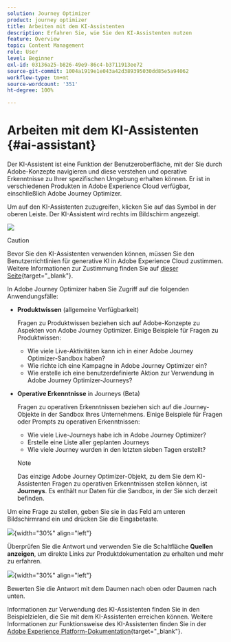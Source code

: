 ```yaml
---
solution: Journey Optimizer
product: journey optimizer
title: Arbeiten mit dem KI-Assistenten
description: Erfahren Sie, wie Sie den KI-Assistenten nutzen
feature: Overview
topic: Content Management
role: User
level: Beginner
exl-id: 03136a25-b826-49e9-86c4-b3711913ee72
source-git-commit: 1004a1919e1e043a42d389395030dd85e5a94062
workflow-type: tm+mt
source-wordcount: '351'
ht-degree: 100%

---
```


# Arbeiten mit dem KI-Assistenten {#ai-assistant}

Der KI-Assistent ist eine Funktion der Benutzeroberfläche, mit der Sie durch Adobe-Konzepte navigieren und diese verstehen und operative Erkenntnisse zu Ihrer spezifischen Umgebung erhalten können. Er ist in verschiedenen Produkten in Adobe Experience Cloud verfügbar, einschließlich Adobe Journey Optimizer.

Um auf den KI-Assistenten zuzugreifen, klicken Sie auf das Symbol in der oberen Leiste. Der KI-Assistent wird rechts im Bildschirm angezeigt.

![](assets/do-not-localize/ai-assistant-open.png)


>[!CAUTION]
>
>Bevor Sie den KI-Assistenten verwenden können, müssen Sie den Benutzerrichtlinien für generative KI in Adobe Experience Cloud zustimmen. Weitere Informationen zur Zustimmung finden Sie auf [dieser Seite](https://experienceleague.adobe.com/de/docs/experience-platform/ai-assistant/home){target="_blank"}.

In Adobe Journey Optimizer haben Sie Zugriff auf die folgenden Anwendungsfälle:

* **Produktwissen** (allgemeine Verfügbarkeit)

  Fragen zu Produktwissen beziehen sich auf Adobe-Konzepte zu Aspekten von Adobe Journey Optimizer. Einige Beispiele für Fragen zu Produktwissen:

   * Wie viele Live-Aktivitäten kann ich in einer Adobe Journey Optimizer-Sandbox haben?
   * Wie richte ich eine Kampagne in Adobe Journey Optimizer ein?
   * Wie erstelle ich eine benutzerdefinierte Aktion zur Verwendung in Adobe Journey Optimizer-Journeys?


* **Operative Erkenntnisse** in Journeys (Beta)

  Fragen zu operativen Erkenntnissen beziehen sich auf die Journey-Objekte in der Sandbox Ihres Unternehmens. Einige Beispiele für Fragen oder Prompts zu operativen Erkenntnissen:

   * Wie viele Live-Journeys habe ich in Adobe Journey Optimizer?
   * Erstelle eine Liste aller geplanten Journeys
   * Wie viele Journey wurden in den letzten sieben Tagen erstellt?

  >[!NOTE]
  >
  >Das einzige Adobe Journey Optimizer-Objekt, zu dem Sie dem KI-Assistenten Fragen zu operativen Erkenntnissen stellen können, ist **Journeys**. Es enthält nur Daten für die Sandbox, in der Sie sich derzeit befinden.


Um eine Frage zu stellen, geben Sie sie in das Feld am unteren Bildschirmrand ein und drücken Sie die Eingabetaste.

![](assets/do-not-localize/ai-assistant-ask.png){width="30%" align="left"}

Überprüfen Sie die Antwort und verwenden Sie die Schaltfläche **Quellen anzeigen**, um direkte Links zur Produktdokumentation zu erhalten und mehr zu erfahren.

![](assets/do-not-localize/ai-assistant-answer.png){width="30%" align="left"}

Bewerten Sie die Antwort mit dem Daumen nach oben oder Daumen nach unten.

Informationen zur Verwendung des KI-Assistenten finden Sie in den Beispielzielen, die Sie mit dem KI-Assistenten erreichen können. Weitere Informationen zur Funktionsweise des KI-Assistenten finden Sie in der [Adobe Experience Platform-Dokumentation](https://experienceleague.adobe.com/de/docs/experience-platform/ai-assistant/home){target="_blank"}.
